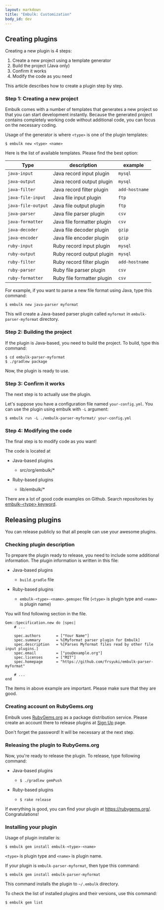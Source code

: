 ```yaml
---
layout: markdown
title: "Embulk: Customization"
body_id: dev
---
```


Creating plugins
------------------

Creating a new plugin is 4 steps:

1. Create a new project using a template generator
2. Build the project (Java only)
3. Confirm it works
4. Modify the code as you need

This article describes how to create a plugin step by step.

### Step 1: Creating a new project

Embulk comes with a number of templates that generates a new project so that you can start development instantly. Because the generated project contains completely working code without additional code, you can focus on the necessary coding.

Usage of the generator is where ``<type>`` is one of the plugin templates:

    $ embulk new <type> <name>

Here is the list of available templates. Please find the best option:

| Type              | description                    | example |
|---|---|---|
|`java-input`       | Java record input plugin       | `mysql` |
|`java-output`      | Java record output plugin      | `mysql` |
|`java-filter`      | Java record filter plugin      | `add-hostname` |
|`java-file-input`  | Java file input plugin         | `ftp` |
|`java-file-output` | Java file output plugin        | `ftp` |
|`java-parser`      | Java file parser plugin        | `csv` |
|`java-formatter`   | Java file formatter plugin     | `csv` |
|`java-decoder`     | Java file decoder plugin       | `gzip` |
|`java-encoder`     | Java file encoder plugin       | `gzip` |
|`ruby-input`       | Ruby record input plugin       | `mysql` |
|`ruby-output`      | Ruby record output plugin      | `mysql` |
|`ruby-filter`      | Ruby record filter plugin      | `add-hostname` |
|`ruby-parser`      | Ruby file parser plugin        | `csv` |
|`ruby-formatter`   | Ruby file formatter plugin     | `csv` |

For example, if you want to parse a new file format using Java, type this command:

    $ embulk new java-parser myformat

This will create a Java-based parser plugin called ``myformat`` in ``embulk-parser-myformat`` directory.

### Step 2: Building the project

If the plugin is Java-based, you need to build the project. To build, type this command:

    $ cd embulk-parser-myformat
    $ ./gradlew package

Now, the plugin is ready to use.

### Step 3: Confirm it works

The next step is to actually use the plugin.

Let's suppose you have a configuration file named ``your-config.yml``. You can use the plugin using embulk with ``-L`` argument:

    $ embulk run -L ./embulk-parser-myformat/ your-config.yml

### Step 4: Modifying the code

The final step is to modify code as you want!

The code is located at

* Java-based plugins

  * src/org/embulk/*

* Ruby-based plugins

  * lib/embulk/*

There are a lot of good code examples on Github. Search repositories by [embulk-&lt;type&gt; keyword](https://github.com/search?q=embulk-output).

Releasing plugins
------------------

You can release publicly so that all people can use your awesome plugins.

### Checking plugin description

To prepare the plugin ready to release, you need to include some additional information. The plugin information is written in this file:

* Java-based plugins

  * ``build.gradle`` file

* Ruby-based plugins

  * ``embulk-<type>-<name>.gemspec`` file (``<type>`` is plugin type and ``<name>`` is plugin name)

You will find following section in the file.

    Gem::Specification.new do |spec|
        # ...

        spec.authors       = ["Your Name"]
        spec.summary       = %[Myformat parser plugin for Embulk]
        spec.description   = %[Parses Myformat files read by other file input plugins.]
        spec.email         = ["you@example.org"]
        spec.licenses      = ["MIT"]
        spec.homepage      = "https://github.com/frsyuki/embulk-parser-myformat"

        # ...
    end

The items in above example are important. Please make sure that they are good.

### Creating account on RubyGems.org

Embulk uses [RubyGems.org](https://rubygems.org/) as a package distribution service. Please create an account there to release plugins at [Sign Up](https://rubygems.org/sign_up) page.

Don't forget the password! It will be necessary at the next step.

### Releasing the plugin to RubyGems.org

Now, you're ready to release the plugin. To release, type following command:

* Java-based plugins

  * ``$ ./gradlew gemPush``

* Ruby-based plugins

  * ``$ rake release``

If everything is good, you can find your plugin at https://rubygems.org/. Congratulations!

### Installing your plugin

Usage of plugin installer is:

    $ embulk gem install embulk-<type>-<name>

``<type>`` is plugin type and ``<name>`` is plugin name.

If your plugin is ``embulk-parser-myformat``, then type this command:

    $ embulk gem install embulk-parser-myformat

This command installs the plugin to ``~/.embulk`` directory.

To check the list of installed plugins and their versions, use this command:

    $ embulk gem list
